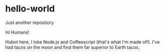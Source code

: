 # hello-world
Just another repository

Hi Humans!

Hubot here, I loke Node.js and Coffeescript (that's what I'm made of!).
I've had tacos on the moon and find them far superior to Earth tacos.
